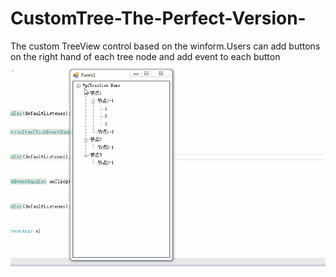 # CustomTree-The-Perfect-Version-
The custom TreeView control based on the winform.Users can add buttons on the right hand of each tree node and add event to each button
![The gif show the form of treeView](https://raw.githubusercontent.com/pengfeiw/Image/master/WpfTreeView.gif?token=AJBET7QADR4A26XYL55CQWC4X7FUQ)
